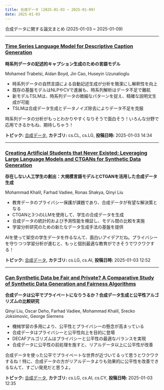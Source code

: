 ```yaml
---
title: 合成データ (2025-01-03 ~ 2025-01-09)
date: 2025-01-03
---
```


合成データに関する論文まとめ (2025-01-03 ~ 2025-01-09)


- - -

### [Time Series Language Model for Descriptive Caption Generation](http://arxiv.org/abs/2501.01832)

**時系列データの記述的キャプション生成のための言語モデル**

Mohamed Trabelsi, Aidan Boyd, Jin Cao, Huseyin Uzunalioglu

- 時系列データの自然言語による自動記述生成が分析を簡潔にし解釈性を向上
- 既存の基盤モデルはNLPやCVで進展も、時系列解析はデータ不足で難航
- 新モデルTSLMは、時系列データの微細なパターンを捉え、精確な説明文生成が可能
- TSLMは合成データ生成とデータノイズ除去によりデータ不足を克服

時系列データの分析がもっとわかりやすくなりそうで面白そう！いろんな分野で応用できるかもね、期待しちゃう！



**トピック:** [合成データ](../../sd), **カテゴリ:** cs.CL, cs.LG, **投稿日時:** 2025-01-03 14:34


- - -

### [Creating Artificial Students that Never Existed: Leveraging Large Language Models and CTGANs for Synthetic Data Generation](http://arxiv.org/abs/2501.01793)

**存在しない人工学生の創出：大規模言語モデルとCTGANを活用した合成データ生成**

Mohammad Khalil, Farhad Vadiee, Ronas Shakya, Qinyi Liu

- 教育データのプライバシー保護が課題であり、合成データが有望な解決策となる
- CTGANと3つのLLMを使用して、学生の合成データを生成
- 合成データの統計的および予測性能を検証し、モデル間の比較を実施
- 学習分析研究のための新たなデータ生成手法の基盤を提供

AIを使って架空の学生データを作るなんて、面白いアイデアだね。プライバシーを守りつつ学習分析が進むと、もっと個別最適な教育ができそうでワクワクする！



**トピック:** [合成データ](../../sd), **カテゴリ:** cs.LG, cs.AI, **投稿日時:** 2025-01-03 12:52


- - -

### [Can Synthetic Data be Fair and Private? A Comparative Study of Synthetic Data Generation and Fairness Algorithms](http://arxiv.org/abs/2501.01785)

**合成データは公平でプライベートになりうるか？合成データ生成と公平性アルゴリズムの比較研究**

Qinyi Liu, Oscar Deho, Farhad Vadiee, Mohammad Khalil, Srecko Joksimovic, George Siemens

- 機械学習の多用により、公平性とプライバシーの懸念が高まっている
- 合成データはプライバシーと公平性向上を目的に登場
- DECAFアルゴリズムはプライバシーと公平性の最適なバランスを実現
- 合成データに公平性の前処理を施すと、リアルデータ以上に公平性が改善

合成データを使った公平でプライベートな世界が近づいてるって思うとワクワクするね！特に、合成データの方がリアルデータよりも効果的に公平性を改善できるなんて、すごい発見だと思うよ。



**トピック:** [合成データ](../../sd), **カテゴリ:** cs.LG, cs.AI, cs.CY, **投稿日時:** 2025-01-03 12:35
